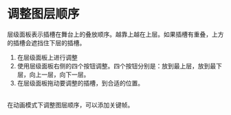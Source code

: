 # 调整图层顺序

层级面板表示插槽在舞台上的叠放顺序。越靠上越在上层。如果插槽有重叠，上方的插槽会遮挡住下层的插槽。

1. 在层级面板上进行调整
2. 使用层级面板右侧的四个按钮调整。四个按钮分别是：放到最上层，放到最下层，向上一层，向下一层。
3. 在层级面板拖动要调整的插槽，到合适的位置。

<br> 在动画模式下调整图层顺序，可以添加关键帧。